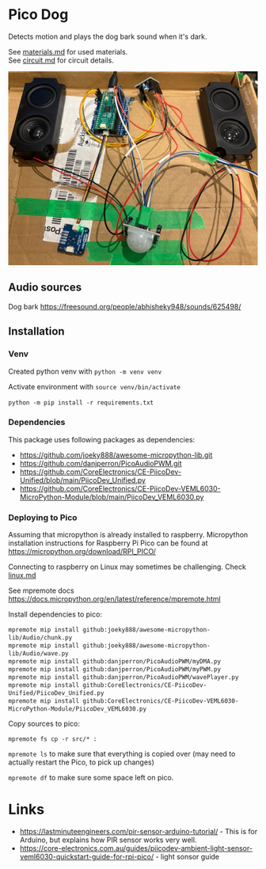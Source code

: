 # Pico Dog
Detects motion and plays the dog bark sound when it's dark.

See [materials.md](materials.md) for used materials.  
See [circuit.md](circuit.md) for circuit details.

![Photo](dog-circuit-20250129.png)

## Audio sources
Dog bark
https://freesound.org/people/abhisheky948/sounds/625498/

## Installation

### Venv
Created python venv with `python -m venv venv`

Activate environment with
`source venv/bin/activate`

`python -m pip install -r requirements.txt`

### Dependencies
This package uses following packages as dependencies:
* https://github.com/joeky888/awesome-micropython-lib.git
* https://github.com/danjperron/PicoAudioPWM.git
* https://github.com/CoreElectronics/CE-PiicoDev-Unified/blob/main/PiicoDev_Unified.py
* https://github.com/CoreElectronics/CE-PiicoDev-VEML6030-MicroPython-Module/blob/main/PiicoDev_VEML6030.py

### Deploying to Pico
Assuming that micropython is already installed to raspberry. Micropython installation instructions for Raspberry Pi Pico can be found at https://micropython.org/download/RPI_PICO/

Connecting to raspberry on Linux may sometimes be challenging. Check [linux.md](linux.md)

See mpremote docs
https://docs.micropython.org/en/latest/reference/mpremote.html

Install dependencies to pico:
```
mpremote mip install github:joeky888/awesome-micropython-lib/Audio/chunk.py
mpremote mip install github:joeky888/awesome-micropython-lib/Audio/wave.py
mpremote mip install github:danjperron/PicoAudioPWM/myDMA.py
mpremote mip install github:danjperron/PicoAudioPWM/myPWM.py
mpremote mip install github:danjperron/PicoAudioPWM/wavePlayer.py
mpremote mip install github:CoreElectronics/CE-PiicoDev-Unified/PiicoDev_Unified.py
mpremote mip install github:CoreElectronics/CE-PiicoDev-VEML6030-MicroPython-Module/PiicoDev_VEML6030.py
```

Copy sources to pico:
```
mpremote fs cp -r src/* :
```

`mpremote ls` to make sure that everything is copied over
(may need to actually restart the Pico, to pick up changes)

`mpremote df` to make sure some space left on pico.

# Links
* https://lastminuteengineers.com/pir-sensor-arduino-tutorial/ - This is for Arduino, but explains how PIR sensor works very well.
* https://core-electronics.com.au/guides/piicodev-ambient-light-sensor-veml6030-quickstart-guide-for-rpi-pico/ - light sonsor guide